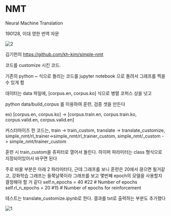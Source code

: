# NMT
Neural Machine Translation

190128, 이대 영한 번역 자문

![2](https://user-images.githubusercontent.com/38748880/51825474-2f418d80-2328-11e9-8c17-c6fe8dc60ded.png)

김기헌의 https://github.com/kh-kim/simple-nmt

코드를 customize 시킨 코드.

기존의 python ~ 식으로 돌리는 코드를 jupyter notebook 으로 돌려서 그래프를 찍을 수 있게 함

데이터는 data 파일에, [corpus.en, corpus.ko] 식으로 병렬 코퍼스 상을 넛고

python data/build_corpus 를 이용하여 훈련, 검증 셋을 만든다

ex) [corpus.en, corpus.ko] -> [corpus.train.en, corpus.train.ko, corpus.valid.en, corpus.valid.en]


커스터마이즈 한 코드는, train -> train_custom, translate -> translate_customize, 
simple_nmt/rl_trainer->simple_nmt/rl_trainer_custom, simple_nmt/_custom -> simple_nmt/trainer_custom

훈련 시 train_custom을 쥬피터로 열어서 돌린다. 하이퍼 파라미터는 class 형식으로 지정되어있어서 바꾸면 된다

주로 바꿀 부분은 아래 2 파라미터다, 근데 그래프를 보니 훈련은 20에서 끊으면 될거같고, 강화학습 그래프는 들쭉날쭉이라 그래프를 보고 몇번째 epoch의 모델을 사용할지 결정해야 할 거 같다
self.n_epochs       = 40  #22  # Number of epochs
self.rl_n_epochs    = 20  #15  # Number of epochs for reinforcement


테스트는 translate_customize.ipynb로 한다. 결과를 txt로 출력하는 부분도 추가했다

![1](https://user-images.githubusercontent.com/38748880/51825385-03bea300-2328-11e9-853d-dcdb01459e37.png)
